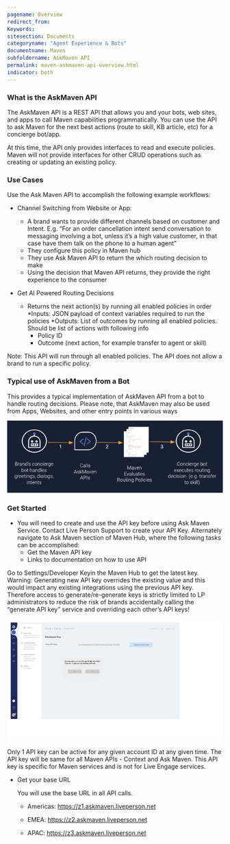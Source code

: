 ```yaml
---
pagename: Overview
redirect_from:
Keywords:
sitesection: Documents
categoryname: "Agent Experience & Bots"
documentname: Maven
subfoldername: AskMaven API
permalink: maven-askmaven-api-overview.html
indicator: both
---
```


### What is the AskMaven API

The AskMaven API is a REST API that allows you and your bots, web sites, and apps to call Maven capabilities programmatically. You can use the API to ask Maven for the next best actions (route to skill, KB article, etc) for a concierge bot/app.

At this time, the API only provides interfaces to read and execute policies. Maven will not provide interfaces for other CRUD operations such as creating or updating an existing policy.

### Use Cases

Use the Ask Maven API to accomplish the following example workflows:

* Channel Switching from Website or App: 

     * A brand wants to provide different channels based on customer and Intent. E.g. “For an order cancellation intent send     conversation to messaging involving a bot, unless it’s a high value customer, in that case have them talk on the phone to a human agent”
     * They configure this policy in Maven hub 
     * They use Ask Maven API to return the which routing decision to make
     * Using the decision that Maven API returns, they provide the right experience to the consumer

 * Get AI Powered Routing Decisions
   * Returns the next action(s) by running all enabled policies in order
   *Inputs: JSON payload of context variables required to run the policies
   *Outputs: List of outcomes by running all enabled policies. Should be list of actions with following info
      * Policy ID
      * Outcome (next action, for example transfer to agent or skill)

Note: This API will run through all enabled policies. The API does not allow a brand to run a specific policy. 

### Typical use of AskMaven from a Bot
This provides a typical implementation of AskMaven API from a bot to handle routing decisions. Please note, that AskMaven may also be used from Apps, Websites, and other entry points in various ways

<img class="fancyimage" style="width:700px" src="img/maven/askmaven2.png">

### Get Started

* You will need to create and use the API key before using Ask Maven Service. Contact Live Person Support to create your API Key.  Alternately navigate to Ask Maven section of Maven Hub, where the following tasks can be accomplished:
     * Get the Maven API key
     * Links to documentation on how to use API
 

Go to Settings/Developer Keyin the Maven Hub to get the latest key. 
Warning:
Generating new API key overrides the existing value and this would impact any existing integrations using the previous API key. Therefore access to generate/re-generate keys is strictly limited to LP administrators to reduce the risk of brands accidentally calling the “generate API key” service and overriding each other’s API keys!
  
<img class="fancyimage" style="width:750px" src="img/maven/askmaven1.png">

  
Only 1 API key can be active for any given account ID at any given time. The API key will be same for all Maven APIs - Context and Ask Maven. This API key is specific for Maven services and is not for Live Engage services. 

* Get your base URL

    You will use the base URL in all API calls.

    * Americas: https://z1.askmaven.liveperson.net

    * EMEA: https://z2.askmaven.liveperson.net

    * APAC: https://z3.askmaven.liveperson.net

